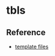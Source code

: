 # tbls

## Reference

* [template files](https://github.com/k1LoW/tbls/blob/fb7cc0e6780fc92863ac38924289d8869878ef9c/output/dot/templates)
